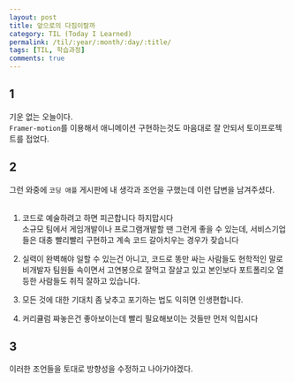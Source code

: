 ```yaml
---
layout: post
title: 앞으로의 다짐이랄까
category: TIL (Today I Learned)
permalink: /til/:year/:month/:day/:title/
tags: [TIL, 학습과정]
comments: true
---
```


## 1

기운 없는 오늘이다.<br/>
`Framer-motion`를 이용해서 애니메이션 구현하는것도 마음대로 잘 안되서 토이프로젝트를 접었다.

## 2

그런 와중에 `코딩 애플` 게시판에 내 생각과 조언을 구했는데 이런 답변을 남겨주셨다.<br /><br />

1. 코드로 예술하려고 하면 피곤합니다 하지맙시다 <br/>
   소규모 팀에서 게임개발이나 프로그램개발할 땐 그런게 좋을 수 있는데,
   서비스기업들은 대충 빨리빨리 구현하고 계속 코드 갈아치우는 경우가 잦습니다 <br />

2. 실력이 완벽해야 일할 수 있는건 아니고,
   코드로 똥만 싸는 사람들도 현학적인 말로 비개발자 팀원들 속이면서 고연봉으로 잘먹고 잘살고 있고
   본인보다 포트폴리오 열등한 사람들도 취직 잘하고 있습니다.<br/>

3. 모든 것에 대한 기대치 좀 낮추고 포기하는 법도 익히면 인생편합니다.<br/>

4. 커리큘럼 짜놓은건 좋아보이는데 빨리 필요해보이는 것들만 먼저 익힙시다 <br/>

## 3

이러한 조언들을 토대로 방향성을 수정하고 나아가야겠다.
